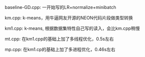 baseline-GD.cpp: 一开始写的LR+normalize+minibatch

km.cpp: k-means，用牛逼网友开源的NEON代码片段做类型转换

km1.cpp: k-means, 根据数据集特性自己写的读入，会比km.cpp稍慢

mt.cpp: 在km1.cpp的基础上加了多线程优化，0.5s左右

mp.cpp: 在km1.cp的基础上加了多进程优化，0.46s左右
